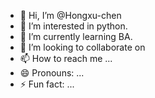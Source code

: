 - 👋 Hi, I’m @Hongxu-chen
- 👀 I’m interested in python.
- 🌱 I’m currently learning BA.
- 💞️ I’m looking to collaborate on 
- 📫 How to reach me ...
- 😄 Pronouns: ...
- ⚡ Fun fact: ...

<!---
Hongxu-chen/Hongxu-chen is a ✨ special ✨ repository because its `README.md` (this file) appears on your GitHub profile.
You can click the Preview link to take a look at your changes.
--->
